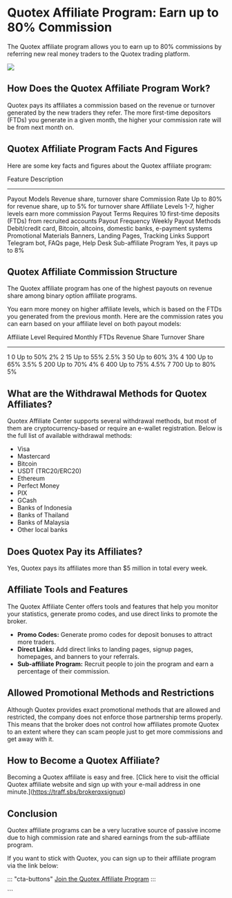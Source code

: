 # Quotex Affiliate Program: Earn up to 80% Commission

The Quotex affiliate program allows you to earn up to 80% commissions by
referring new real money traders to the Quotex trading platform.

[![](https://static.quotex.io/files/3_en/300_250.jpg)](https://traff.sbs/brokerqxlid)

## How Does the Quotex Affiliate Program Work?

Quotex pays its affiliates a commission based on the revenue or turnover
generated by the new traders they refer. The more first-time depositors
(FTDs) you generate in a given month, the higher your commission rate
will be from next month on.

## Quotex Affiliate Program Facts And Figures

Here are some key facts and figures about the Quotex affiliate program:

  Feature                 Description
  ----------------------- -------------------------------------------------------------------------
  Payout Models           Revenue share, turnover share
  Commission Rate         Up to 80% for revenue share, up to 5% for turnover share
  Affiliate Levels        1-7, higher levels earn more commission
  Payout Terms            Requires 10 first-time deposits (FTDs) from recruited accounts
  Payout Frequency        Weekly
  Payout Methods          Debit/credit card, Bitcoin, altcoins, domestic banks, e-payment systems
  Promotional Materials   Banners, Landing Pages, Tracking Links
  Support                 Telegram bot, FAQs page, Help Desk
  Sub-affiliate Program   Yes, it pays up to 8%

## Quotex Affiliate Commission Structure

The Quotex affiliate program has one of the highest payouts on revenue
share among binary option affiliate programs.

You earn more money on higher affiliate levels, which is based on the
FTDs you generated from the previous month. Here are the commission
rates you can earn based on your affiliate level on both payout models:

  Affiliate Level   Required Monthly FTDs   Revenue Share   Turnover Share
  ----------------- ----------------------- --------------- ----------------
  1                 0                       Up to 50%       2%
  2                 15                      Up to 55%       2.5%
  3                 50                      Up to 60%       3%
  4                 100                     Up to 65%       3.5%
  5                 200                     Up to 70%       4%
  6                 400                     Up to 75%       4.5%
  7                 700                     Up to 80%       5%

## What are the Withdrawal Methods for Quotex Affiliates?

Quotex Affiliate Center supports several withdrawal methods, but most of
them are cryptocurrency-based or require an e-wallet registration. Below
is the full list of available withdrawal methods:

-   Visa
-   Mastercard
-   Bitcoin
-   USDT (TRC20/ERC20)
-   Ethereum
-   Perfect Money
-   PIX
-   GCash
-   Banks of Indonesia
-   Banks of Thailand
-   Banks of Malaysia
-   Other local banks

## Does Quotex Pay its Affiliates?

Yes, Quotex pays its affiliates more than \$5 million in total every
week.

## Affiliate Tools and Features

The Quotex Affiliate Center offers tools and features that help you
monitor your statistics, generate promo codes, and use direct links to
promote the broker.

-   **Promo Codes:** Generate promo codes for deposit bonuses to attract
    more traders.
-   **Direct Links:** Add direct links to landing pages, signup pages,
    homepages, and banners to your referrals.
-   **Sub-affiliate Program:** Recruit people to join the program and
    earn a percentage of their commission.

## Allowed Promotional Methods and Restrictions

Although Quotex provides exact promotional methods that are allowed and
restricted, the company does not enforce those partnership terms
properly. This means that the broker does not control how affiliates
promote Quotex to an extent where they can scam people just to get more
commissions and get away with it.

## How to Become a Quotex Affiliate?

Becoming a Quotex affiliate is easy and free. \[Click here to visit the
official Quotex affiliate website and sign up with your e-mail address
in one minute.\](https://traff.sbs/brokerqxsignup)

## Conclusion

Quotex affiliate programs can be a very lucrative source of passive
income due to high commission rate and shared earnings from the
sub-affiliate program.

If you want to stick with Quotex, you can sign up to their affiliate
program via the link below:

::: \"cta-buttons\"
[Join the Quotex Affiliate
Program](\%22https://traff.sbs/brokerqxsignup\%22)
:::

\`\`\`

